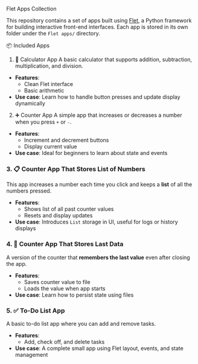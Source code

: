 Flet Apps Collection

This repository contains a set of apps built using [Flet](https://flet.dev/), a Python framework for building interactive front-end interfaces. Each app is stored in its own folder under the `Flet apps/` directory.

📦 Included Apps

1. 🧮 Calculator App
A basic calculator that supports addition, subtraction, multiplication, and division.

- **Features**:
  - Clean Flet interface
  - Basic arithmetic
- **Use case**: Learn how to handle button presses and update display dynamically

2. ➕ Counter App
A simple app that increases or decreases a number when you press `+` or `-`.

- **Features**:
  - Increment and decrement buttons
  - Display current value
- **Use case**: Ideal for beginners to learn about state and events


### 3. 📋 Counter App That Stores List of Numbers
This app increases a number each time you click and keeps a **list** of all the numbers pressed.

- **Features**:
  - Shows list of all past counter values
  - Resets and display updates
- **Use case**: Introduces `List` storage in UI, useful for logs or history displays


### 4. 💾 Counter App That Stores Last Data
A version of the counter that **remembers the last value** even after closing the app.

- **Features**:
  - Saves counter value to file
  - Loads the value when app starts
- **Use case**: Learn how to persist state using files


### 5. ✅ To-Do List App
A basic to-do list app where you can add and remove tasks.

- **Features**:
  - Add, check off, and delete tasks
- **Use case**: A complete small app using Flet layout, events, and state management

